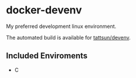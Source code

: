 # docker-devenv

My preferred development linux environment.

The automated build is available for [tattsun/devenv](https://registry.hub.docker.com/u/tattsun/devenv/).

## Included Enviroments

- C
